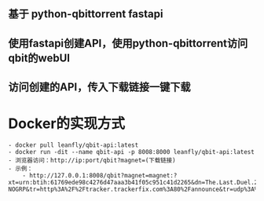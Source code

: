 ## 基于 python-qbittorrent fastapi
## 使用fastapi创建API，使用python-qbittorrent访问qbit的webUI
## 访问创建的API，传入下载链接一键下载

# Docker的实现方式
    - docker pull leanfly/qbit-api:latest
    - docker run -dit --name qbit-api -p 8008:8000 leanfly/qbit-api:latest
    - 浏览器访问：http://ip:port/qbit?magnet=(下载链接)
    - 示例：
        - http://127.0.0.1:8008/qbit?magnet=magnet:?xt=urn:btih:61769ede98c4276d47aaa3b41f05c951c41d2265&dn=The.Last.Duel.2021.1080p.WEBRip.DD2.0.x264-NOGRP&tr=http%3A%2F%2Ftracker.trackerfix.com%3A80%2Fannounce&tr=udp%3A%2F%2F9.rarbg.me%3A2820&tr=udp%3A%2F%2F9.rarbg.to%3A2770&tr=udp%3A%2F%2Ftracker.thinelephant.org%3A12800&tr=udp%3A%2F%2Ftracker.fatkhoala.org%3A13800
